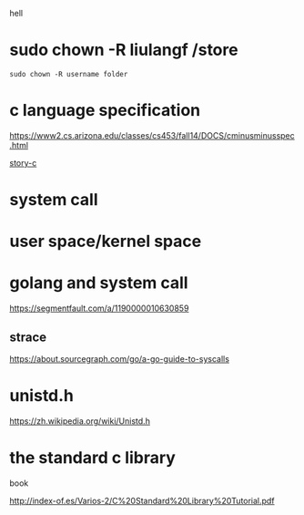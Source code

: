 hell




# sudo chown -R liulangf /store

	sudo chown -R username folder

# c language specification
https://www2.cs.arizona.edu/classes/cs453/fall14/DOCS/cminusminusspec.html

[story-c](https://opensourceforu.com/2017/04/different-c-standards-story-c/)

# system call

# user space/kernel space

# golang and system call

https://segmentfault.com/a/1190000010630859

## strace

https://about.sourcegraph.com/go/a-go-guide-to-syscalls


# unistd.h
https://zh.wikipedia.org/wiki/Unistd.h


# the standard c library

book

http://index-of.es/Varios-2/C%20Standard%20Library%20Tutorial.pdf
